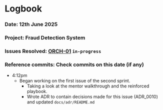 # Logbook
### Date: 12th June 2025
### Project: Fraud Detection System
### Issues Resolved: [ORCH-01](https://github.com/EsosaOrumwese/fraud-detection-system/issues/22) `in-progress`
### Reference commits: Check commits on this date (if any)

* 4:12pm
  * Began working on the first issue of the second sprint. 
    * Taking a look at the mentor walkthrough and the reinforced playbook.
    * Wrote ADR to contain decisions made for this issue (ADR_0010) and updated `docs/adr/README.md`